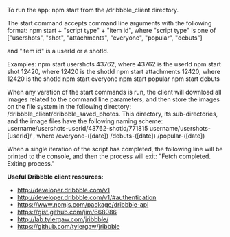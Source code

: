 To run the app:
npm start from the /dribbble_client directory.

The start command accepts command line arguments with the following format:
npm start + "script type" + "item id", where "script type" is one of 
["usershots",
 "shot",
 "attachments",
 "everyone",
 "popular",
 "debuts"]

and "item id" is a userId or a shotId.

Examples:
npm start usershots 43762, where 43762 is the userId
npm start shot 12420, where 12420 is the shotId
npm start attachments 12420, where 12420 is the shotId
npm start everyone
npm start popular
npm start debuts

When any varation of the start commands is run, the client will download all images related to the command line parameters, and then store the images on the file system in the following directory: /dribbble_client/dribbble_saved_photos. This directory, its sub-directories, and the image files have the following naming scheme:
username/usershots-userid/43762-shotid/771815
username/usershots-[userId]/ , where 
/everyone-([date])
/debuts-([date])
/popular-([date])

When a single iteration of the script has completed, the following line will be printed to the console, and then the process will exit: "Fetch completed. Exiting process."



**Useful Dribbble client resources:**
- http://developer.dribbble.com/v1
- http://developer.dribbble.com/v1/#authentication
- https://www.npmjs.com/package/dribbble-api
- https://gist.github.com/jim/668086
- http://lab.tylergaw.com/jribbble/
- https://github.com/tylergaw/jribbble